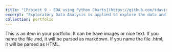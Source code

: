 ```yaml
---
title: "[Project 9 - EDA using Python Charts](https://github.com/tdavidna/DSC680/blob/main/11.2_Project_Milestone_5.ipynb)"
excerpt: "Exploratory Data Analysis is applied to explore the data and condense the key insights. It will give the basic understanding of the data, it’s distribution, null values and much more. You can either explore data using graphs or through some python functions. Univariate and Bivariate are the two types of data analysis. In the univariate, you will be analyzing a single attribute. But in the bivariate, you will be analyzing an attribute with the target attribute."
collection: portfolio
---
```


This is an item in your portfolio. It can be have images or nice text. If you name the file .md, it will be parsed as markdown. If you name the file .html, it will be parsed as HTML.
